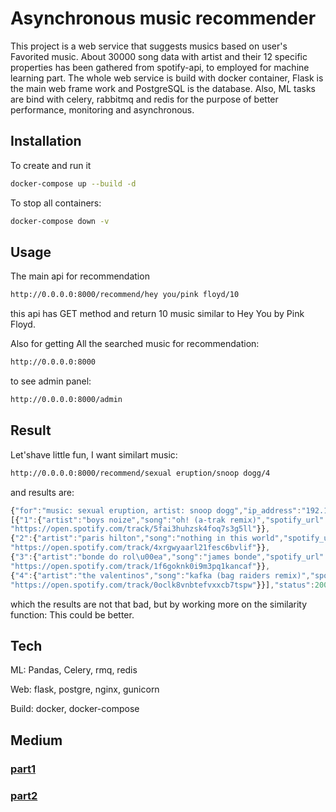 # Asynchronous music recommender

This project is a web service that suggests musics based on user's Favorited music. About 30000 song data with artist and their 12 specific properties has been gathered from spotify-api, to employed for machine learning part. The whole web service is build with docker container, Flask is the main web frame work and PostgreSQL is the database. Also, ML tasks are bind with celery, rabbitmq and redis for the purpose of better performance, monitoring and asynchronous.

## Installation

To create and run it

```bash
docker-compose up --build -d
```
To stop all containers:

```bash
docker-compose down -v
```


## Usage

The main api for recommendation

```bash
http://0.0.0.0:8000/recommend/hey you/pink floyd/10
```
this api has GET method and return 10 music similar to Hey You by Pink Floyd.

Also for getting All the searched music for recommendation:
```bash
http://0.0.0.0:8000
```
to see admin panel:
```bash
http://0.0.0.0:8000/admin
```
## Result
Let'shave little fun, I want similart music:
```bash
http://0.0.0.0:8000/recommend/sexual eruption/snoop dogg/4
```
and results are:
```js
{"for":"music: sexual eruption, artist: snoop dogg","ip_address":"192.168.128.1","musics":
[{"1":{"artist":"boys noize","song":"oh! (a-trak remix)","spotify_url":
"https://open.spotify.com/track/5fai3huhzsk4foq7s3g5ll"}},
{"2":{"artist":"paris hilton","song":"nothing in this world","spotify_url":
"https://open.spotify.com/track/4xrgwyaarl21fesc6bvlif"}},
{"3":{"artist":"bonde do rol\u00ea","song":"james bonde","spotify_url":
"https://open.spotify.com/track/1f6goknk0i9m3pq1kancaf"}},
{"4":{"artist":"the valentinos","song":"kafka (bag raiders remix)","spotify_url":
"https://open.spotify.com/track/0oclk8vnbtefvxxcb7tspw"}}],"status":200}
```
which the results are not that bad, but by working more on the similarity function: This could be better.

## Tech
ML: Pandas, Celery, rmq, redis

Web: flask, postgre, nginx, gunicorn

Build: docker, docker-compose

## Medium
### [part1](https://medium.com/@sdamoosavi/music-recommender-web-service-ml-ef6fdd1fc026)
### [part2](https://medium.com/@sdamoosavi/music-recommender-web-service-flask-and-celery-a1274b488ab)

